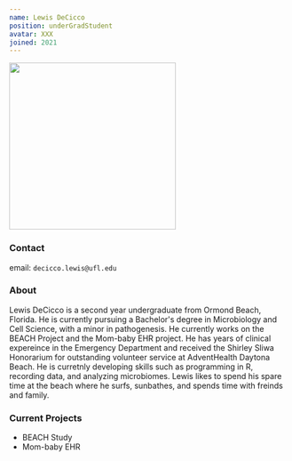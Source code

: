 ```yaml
---
name: Lewis DeCicco
position: underGradStudent
avatar: XXX
joined: 2021
---
```


<img width="300" src="{{site.baseurl}}/images/people/{{page.avatar}}" data-action="zoom">

### Contact

email: `decicco.lewis@ufl.edu` <br>


### About

Lewis DeCicco is a second year undergraduate from Ormond Beach, Florida. He is currently pursuing a Bachelor's degree in Microbiology and Cell Science, with a minor in pathogenesis. He currently works on the BEACH Project and the Mom-baby EHR project. He has years of clinical expereince in the Emergency Department and received the Shirley Sliwa Honorarium for outstanding volunteer service at AdventHealth Daytona Beach. He is curretnly developing skills such as programming in R, recording data, and analyzing microbiomes. Lewis likes to spend his spare time at the beach where he surfs, sunbathes, and spends time with freinds and family.     

### Current Projects

- BEACH Study
- Mom-baby EHR 
